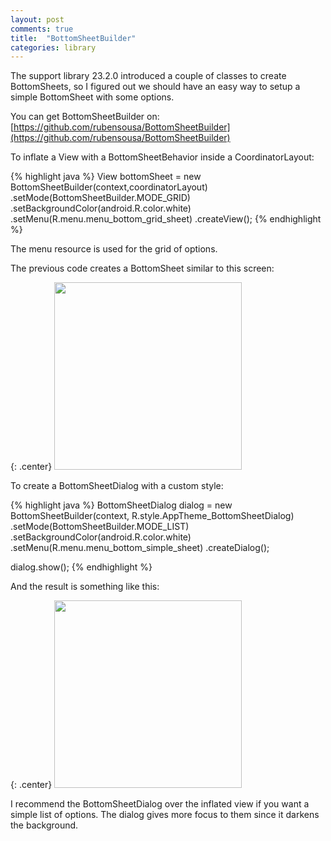 ```yaml
---
layout: post
comments: true
title:  "BottomSheetBuilder"
categories: library
---
```

The support library 23.2.0 introduced a couple of classes to create BottomSheets, so I figured out we should have an easy way to setup a simple BottomSheet with some options.

You can get BottomSheetBuilder on:
[https://github.com/rubensousa/BottomSheetBuilder](https://github.com/rubensousa/BottomSheetBuilder)

To inflate a View with a BottomSheetBehavior inside a CoordinatorLayout:

{% highlight java %}
View bottomSheet = new BottomSheetBuilder(context,coordinatorLayout)
        .setMode(BottomSheetBuilder.MODE_GRID)
        .setBackgroundColor(android.R.color.white)
        .setMenu(R.menu.menu_bottom_grid_sheet)
        .createView();
{% endhighlight %}

The menu resource is used for the grid of options.

The previous code creates a BottomSheet similar to this screen:

{: .center}
<img src="https://github.com/rubensousa/BottomSheetBuilder/blob/master/screens/sheet-grid.png?raw=true" width="300">


To create a BottomSheetDialog with a custom style:

{% highlight java %}
BottomSheetDialog dialog = new BottomSheetBuilder(context, R.style.AppTheme_BottomSheetDialog)
              .setMode(BottomSheetBuilder.MODE_LIST)
              .setBackgroundColor(android.R.color.white)
              .setMenu(R.menu.menu_bottom_simple_sheet)
              .createDialog();

dialog.show();
{% endhighlight %}

And the result is something like this:

{: .center}
<img src="https://github.com/rubensousa/BottomSheetBuilder/blob/master/screens/sheet-list-submenu.png?raw=true" width="300">


I recommend the BottomSheetDialog over the inflated view if you want a simple list of options. The dialog gives more focus to them since it darkens the background.